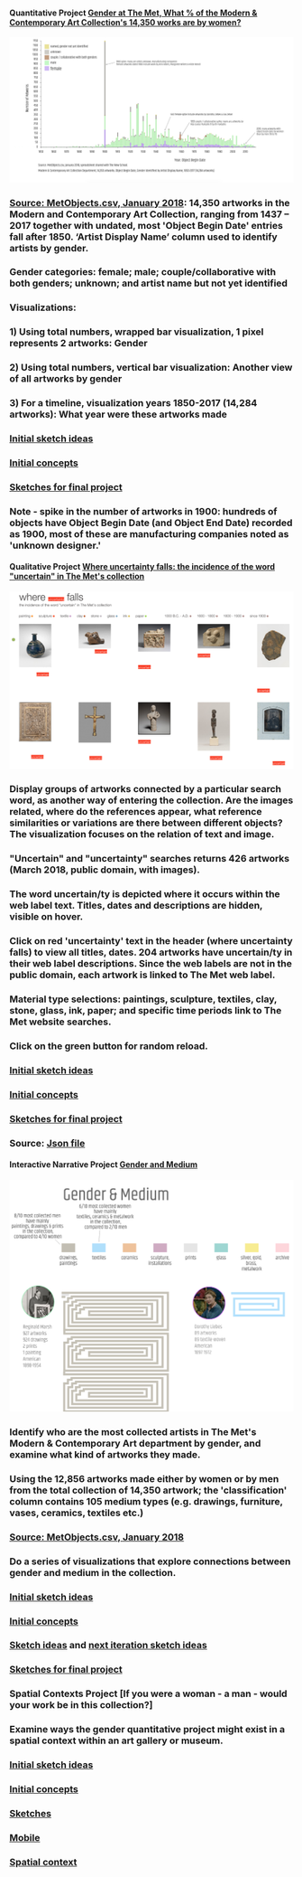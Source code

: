 #### **Quantitative Project** [Gender at The Met, What % of the Modern & Contemporary Art Collection's 14,350 works are by women?](https://churc.github.io/MajorStudio1/MetProjects/gender) 
   





![by Year](MetProjects/gender/assets/gender_timelineChart.png)








### [Source: MetObjects.csv, January 2018](https://github.com/churc/MajorStudio1/MetProjects/gender/assets/ModContGenderfinalzasort.csv): 14,350 artworks in the Modern and Contemporary Art Collection, ranging from 1437 – 2017 together with undated, most 'Object Begin Date' entries fall after 1850. ‘Artist Display Name’ column used to identify artists by gender. 
### Gender categories: female; male; couple/collaborative with both genders; unknown; and artist name but not yet identified 


### Visualizations:
### 1)   Using total numbers, wrapped bar visualization, 1 pixel represents 2 artworks: Gender  
### 2)   Using total numbers, vertical bar visualization: Another view of all artworks by gender
### 3)   For a timeline, visualization years 1850-2017 (14,284 artworks):  What year were these artworks made

### [Initial sketch ideas](https://github.com/churc/MajorStudio1/blob/master/MetProjects/gender/assets/initialsketches.png)
### [Initial concepts](https://github.com/churc/MajorStudio1/blob/master/MetProjects/MetProject_process_description.pdf)
### [Sketches for final project](https://github.com/churc/MajorStudio1/blob/master/MetProjects/MetProjects_churchouse.pdf) 


### Note - spike in the number of artworks in 1900: hundreds of objects have Object Begin Date (and Object End Date) recorded as 1900, most of these are manufacturing companies noted as 'unknown designer.'















#### **Qualitative Project** [Where uncertainty falls: the incidence of the word "uncertain" in The Met's collection](https://churc.github.io/MajorStudio1/MetProjectsQual/uncertainty)




![where uncertainty falls](MetProjectsQual/uncertainty/assets/whereuncertainty.png)






### Display groups of artworks connected by a particular search word, as another way of entering the collection. Are the images related, where do the references appear, what reference similarities or variations are there between different objects? The visualization focuses on the relation of text and image.

### "Uncertain" and "uncertainty" searches returns 426 artworks (March 2018, public domain, with images).
### The word uncertain/ty is depicted where it occurs within the web label text. Titles, dates and descriptions are hidden, visible on hover. 
### Click on red 'uncertainty' text in the header (where uncertainty falls) to view all titles, dates. 204 artworks have uncertain/ty in their web label descriptions. Since the web labels are not in the public domain, each artwork is linked to The Met web label. 
### Material type selections: paintings, sculpture, textiles, clay, stone, glass, ink, paper; and specific time periods link to The Met website searches.
### Click on the green button for random reload.


### [Initial sketch ideas](https://github.com/churc/MajorStudio1/blob/master/MetProjectsQual/MetQual_churchouse.pdf)
### [Initial concepts](https://github.com/churc/MajorStudio1/blob/master/MetProjectsQual/MetQualConcepts2_clarechurchouse.pdf)
### [Sketches for final project](https://github.com/churc/MajorStudio1/blob/master/MetProjectsQual/MetQual_uncertainty_churchouse.pdf) 
### Source: [Json file](https://github.com/churc/MajorStudio1/tree/master/MetProjectsQual/uncertainty/assets)









#### **Interactive Narrative Project** [Gender and Medium](https://churc.github.io/MajorStudio1/Interactive/genderObj/index.html)





![gender and medium](Interactive/Medium/assets/interactive.png)







### Identify who are the most collected artists in The Met's Modern & Contemporary Art department by gender, and examine what kind of artworks they made. 
### Using the 12,856 artworks made either by women or by men from the total collection of 14,350 artwork; the 'classification' column contains 105 medium types (e.g. drawings, furniture, vases, ceramics, textiles etc.)
### [Source: MetObjects.csv, January 2018](https://github.com/churc/MajorStudio1/Interactive/genderObj/assets/ModContGenderfinalazsort.csv)
### Do a series of visualizations that explore connections between gender and medium in the collection.
### [Initial sketch ideas](https://github.com/churc/MajorStudio1/blob/master/Interactive/quant3_churchouse_project1.pdf)
### [Initial concepts](https://github.com/churc/MajorStudio1/blob/master/Interactive/Interactivity_narrative_churchouse.pdf)
### [Sketch ideas](https://github.com/churc/MajorStudio1/blob/master/Interactive/quant2_churchouse_project2.pdf) and [next iteration sketch ideas](https://github.com/churc/MajorStudio1/blob/master/Interactive/quant4_churchouse-16.png)
### [Sketches for final project](https://github.com/churc/MajorStudio1/blob/master/Interactive/finalSketch.png)






### **Spatial Contexts Project** [If you were a woman - a man - would your work be in this collection?]

### Examine ways the gender quantitative project might exist in a spatial context within an art gallery or museum.
### [Initial sketch ideas](https://github.com/churc/MajorStudio1/blob/master/SpatialContexts/spatial_initialSketches.png)
### [Initial concepts](https://github.com/churc/MajorStudio1/blob/master/SpatialContexts/spatial_concept_churchouse.pdf)
### [Sketches](https://github.com/churc/MajorStudio1/blob/master/SpatialContexts/ProjectSketches.png)
### [Mobile](https://github.com/churc/MajorStudio1/blob/master/SpatialContexts/met_mobile-02.png)
### [Spatial context](https://github.com/churc/MajorStudio1/blob/master/SpatialContexts/MoMA_gender.png)
